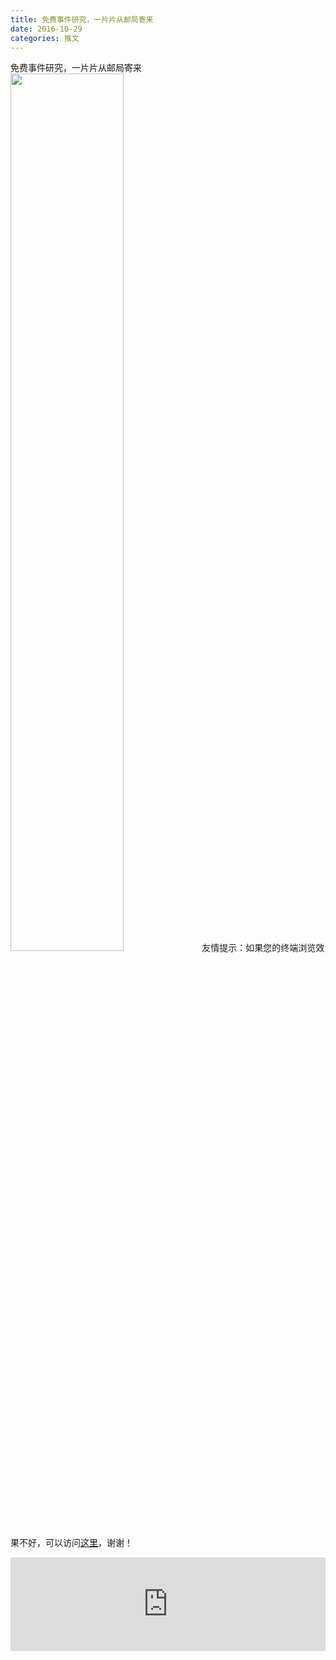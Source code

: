 ```yaml
---
title: 免费事件研究，一片片从邮局寄来
date: 2016-10-29
categories: 推文
---
```

免费事件研究，一片片从邮局寄来
<img src="http://mmbiz.qpic.cn/mmbiz_png/ACviaWTBFxhbicQCWakiaAticdFboRrrRRT1qX6RO69moHxLP6lJ41ibxh3xVbVVqPKQl6Ljfr35teRia94anpSaKKSg/0?wx_fmt.png" style="width: 60%; height: auto;"/><!--more-->
友情提示：如果您的终端浏览效果不好，可以访问[这里](https://stata-club.github.io/stata_article/2016-10-29.html)，谢谢！
<iframe src="https://stata-club.github.io/stata_article/2016-10-29.html" id="iframepage" frameborder="0" scrolling="no" marginheight="0" marginwidth="0" width="100%" onLoad="iFrameHeight()"></iframe>
<script type="text/javascript" language="javascript">
function iFrameHeight() {
var ifm= document.getElementById("iframepage");
var subWeb = document.frames ? document.frames["iframepage"].document : ifm.contentDocument;   
if(ifm != null && subWeb != null) {
 ifm.height = subWeb.body.scrollHeight;
} 
} 
</script> 